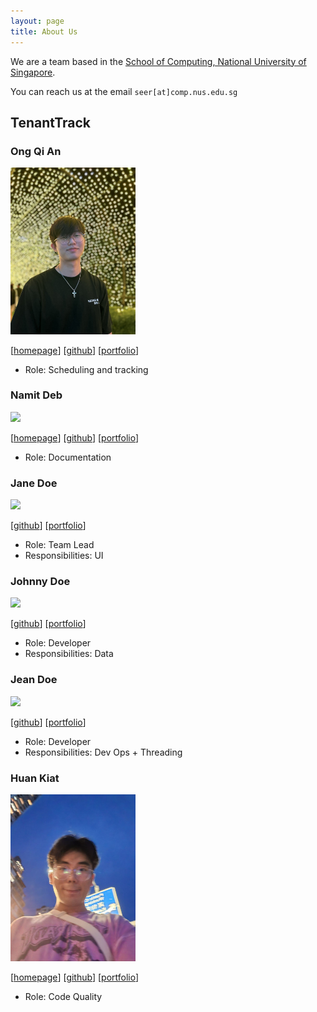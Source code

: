```yaml
---
layout: page
title: About Us
---
```


We are a team based in the [School of Computing, National University of Singapore](https://www.comp.nus.edu.sg).

You can reach us at the email `seer[at]comp.nus.edu.sg`

## TenantTrack

### Ong Qi An

<img src="images/QiAn.png" width="200px">

[[homepage](https://www.linkedin.com/in/ong-qi-an-174703300/)]
[[github](https://github.com/blobfish465)]
[[portfolio](team/QiAn.md)]

* Role: Scheduling and tracking

### Namit Deb

<img src="images/namitdeb739.png" width="200px">

[[homepage](www.linkedin.com/in/namitdeb739)]
[[github](https://github.com/namitdeb739)]
[[portfolio](team/namitdeb739.md)]

* Role: Documentation

### Jane Doe

<img src="images/johndoe.png" width="200px">

[[github](http://github.com/johndoe)]
[[portfolio](team/QiAn)]

* Role: Team Lead
* Responsibilities: UI

### Johnny Doe

<img src="images/johndoe.png" width="200px">

[[github](http://github.com/johndoe)] [[portfolio](team/QiAn)]

* Role: Developer
* Responsibilities: Data

### Jean Doe

<img src="images/johndoe.png" width="200px">

[[github](http://github.com/johndoe)]
[[portfolio](team/QiAn)]

* Role: Developer
* Responsibilities: Dev Ops + Threading

### Huan Kiat

<img src="images/huan-kiat.png" width="200px">

[[homepage](https://www.linkedin.com/in/huan-kiat-lim-560069345/)]
[[github](http://github.com/Huan-Kiat)]
[[portfolio](team/HuanKiat.md)]

* Role: Code Quality
